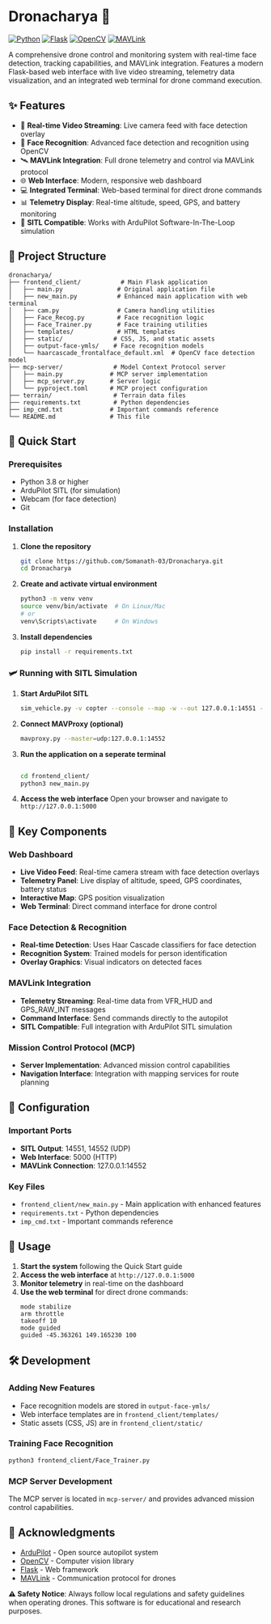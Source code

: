 # Dronacharya 🚁

[![Python](https://img.shields.io/badge/Python-3.8+-blue.svg)](https://python.org)
[![Flask](https://img.shields.io/badge/Flask-2.0+-green.svg)](https://flask.palletsprojects.com/)
[![OpenCV](https://img.shields.io/badge/OpenCV-4.5+-red.svg)](https://opencv.org/)
[![MAVLink](https://img.shields.io/badge/MAVLink-Compatible-orange.svg)](https://mavlink.io/)

A comprehensive drone control and monitoring system with real-time face detection, tracking capabilities, and MAVLink integration. Features a modern Flask-based web interface with live video streaming, telemetry data visualization, and an integrated web terminal for drone command execution.

## ✨ Features

- 🎥 **Real-time Video Streaming**: Live camera feed with face detection overlay
- 👤 **Face Recognition**: Advanced face detection and recognition using OpenCV
- 🛰️ **MAVLink Integration**: Full drone telemetry and control via MAVLink protocol
- 🌐 **Web Interface**: Modern, responsive web dashboard
- 💻 **Integrated Terminal**: Web-based terminal for direct drone commands
- 📊 **Telemetry Display**: Real-time altitude, speed, GPS, and battery monitoring
- 🎯 **SITL Compatible**: Works with ArduPilot Software-In-The-Loop simulation

## 📁 Project Structure

```
dronacharya/
├── frontend_client/           # Main Flask application
│   ├── main.py               # Original application file
│   ├── new_main.py           # Enhanced main application with web terminal
│   ├── cam.py                # Camera handling utilities
│   ├── Face_Recog.py         # Face recognition logic
│   ├── Face_Trainer.py       # Face training utilities
│   ├── templates/            # HTML templates
│   ├── static/              # CSS, JS, and static assets
│   ├── output-face-ymls/    # Face recognition models
│   └── haarcascade_frontalface_default.xml  # OpenCV face detection model
├── mcp-server/              # Model Context Protocol server
│   ├── main.py             # MCP server implementation
│   ├── mcp_server.py       # Server logic
│   └── pyproject.toml      # MCP project configuration
├── terrain/                 # Terrain data files
├── requirements.txt         # Python dependencies
├── imp_cmd.txt             # Important commands reference
└── README.md               # This file
```

## 🚀 Quick Start

### Prerequisites

- Python 3.8 or higher
- ArduPilot SITL (for simulation)
- Webcam (for face detection)
- Git

### Installation

1. **Clone the repository**

   ```bash
   git clone https://github.com/Somanath-03/Dronacharya.git
   cd Dronacharya
   ```

2. **Create and activate virtual environment**

   ```bash
   python3 -m venv venv
   source venv/bin/activate  # On Linux/Mac
   # or
   venv\Scripts\activate     # On Windows
   ```

3. **Install dependencies**
   ```bash
   pip install -r requirements.txt
   ```

### 🛩️ Running with SITL Simulation

1. **Start ArduPilot SITL**

   ```bash
   sim_vehicle.py -v copter --console --map -w --out 127.0.0.1:14551 --out 127.0.0.1:14552
   ```

2. **Connect MAVProxy (optional)**

   ```bash
   mavproxy.py --master=udp:127.0.0.1:14552
   ```

3. **Run the application on a seperate terminal**

   ```bash

   cd frontend_client/
   python3 new_main.py
   ```

4. **Access the web interface**
   Open your browser and navigate to `http://127.0.0.1:5000`

## 🎯 Key Components

### Web Dashboard

- **Live Video Feed**: Real-time camera stream with face detection overlays
- **Telemetry Panel**: Live display of altitude, speed, GPS coordinates, battery status
- **Interactive Map**: GPS position visualization
- **Web Terminal**: Direct command interface for drone control

### Face Detection & Recognition

- **Real-time Detection**: Uses Haar Cascade classifiers for face detection
- **Recognition System**: Trained models for person identification
- **Overlay Graphics**: Visual indicators on detected faces

### MAVLink Integration

- **Telemetry Streaming**: Real-time data from VFR_HUD and GPS_RAW_INT messages
- **Command Interface**: Send commands directly to the autopilot
- **SITL Compatible**: Full integration with ArduPilot SITL simulation

### Mission Control Protocol (MCP)

- **Server Implementation**: Advanced mission control capabilities
- **Navigation Interface**: Integration with mapping services for route planning

## 🔧 Configuration

### Important Ports

- **SITL Output**: 14551, 14552 (UDP)
- **Web Interface**: 5000 (HTTP)
- **MAVLink Connection**: 127.0.0.1:14552

### Key Files

- `frontend_client/new_main.py` - Main application with enhanced features
- `requirements.txt` - Python dependencies
- `imp_cmd.txt` - Important commands reference

## 📱 Usage

1. **Start the system** following the Quick Start guide
2. **Access the web interface** at `http://127.0.0.1:5000`
3. **Monitor telemetry** in real-time on the dashboard
4. **Use the web terminal** for direct drone commands:
   ```
   mode stabilize
   arm throttle
   takeoff 10
   mode guided
   guided -45.363261 149.165230 100
   ```

## 🛠️ Development

### Adding New Features

- Face recognition models are stored in `output-face-ymls/`
- Web interface templates are in `frontend_client/templates/`
- Static assets (CSS, JS) are in `frontend_client/static/`

### Training Face Recognition

```bash
python3 frontend_client/Face_Trainer.py
```

### MCP Server Development

The MCP server is located in `mcp-server/` and provides advanced mission control capabilities.

## 🙏 Acknowledgments

- [ArduPilot](https://ardupilot.org/) - Open source autopilot system
- [OpenCV](https://opencv.org/) - Computer vision library
- [Flask](https://flask.palletsprojects.com/) - Web framework
- [MAVLink](https://mavlink.io/) - Communication protocol for drones


**⚠️ Safety Notice**: Always follow local regulations and safety guidelines when operating drones. This software is for educational and research purposes.
